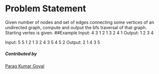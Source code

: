 # Problem Statement
Given number of nodes and set of edges connecting some vertices of an undirected graph, compute and output the bfs traversal of that graph. Starting vertex is given.
##Example
Input: 4 3
1 2
1 3
2 4
1
Output: 1 2 3 4

Input: 5 5
1 2
1 3
2 4
3 5
4 5
2
Output: 2 1 4 3 5
##### Contributed by 
[Parag Kumar Goyal](https://github.com/paraggoyal28)